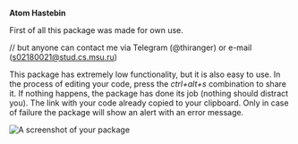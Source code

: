 **Atom Hastebin**

First of all this package was made for own use.

// but anyone can contact me via Telegram (@thiranger) or e-mail (s02180021@stud.cs.msu.ru)

This package has extremely low functionality, but it is also easy to use. In the process of editing your code, press the *ctrl+alt+s* combination to share it. If nothing happens, the package has done its job (nothing should distract you). The link with your code already copied to your clipboard. Only in case of failure the package will show an alert with an error message.

![A screenshot of your package](https://f.cloud.github.com/assets/69169/2290250/c35d867a-a017-11e3-86be-cd7c5bf3ff9b.gif)
